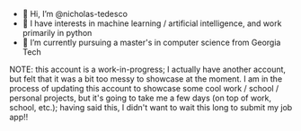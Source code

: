 - 👋 Hi, I’m @nicholas-tedesco
- 👀 I have interests in machine learning / artificial intelligence, and work primarily in python
- 🌱 I’m currently pursuing a master's in computer science from Georgia Tech

NOTE: this account is a work-in-progress; I actually have another account, but felt that it was a bit too messy to showcase at the moment. I am in the process of updating this account to showcase some cool work / school / personal projects, but it's going to take me a few days (on top of work, school, etc.); having said this, I didn't want to wait this long to submit my job app!!

<!---
nicholas-tedesco/nicholas-tedesco is a ✨ special ✨ repository because its `README.md` (this file) appears on your GitHub profile.
You can click the Preview link to take a look at your changes.
--->
